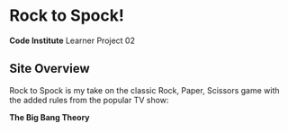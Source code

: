 # Rock to Spock!

**Code Institute** Learner Project 02

## Site Overview

Rock to Spock is my take on the classic Rock, Paper, Scissors game with the added rules from the popular TV show:

**The Big Bang Theory**